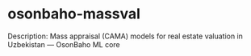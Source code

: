 # osonbaho-massval
Description: Mass appraisal (CAMA) models for real estate valuation in Uzbekistan — OsonBaho ML core
